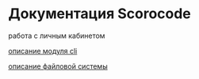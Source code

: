 # Документация Scorocode
работа с личным кабинетом 

[описание модуля cli](./docs/cli.md)

[описание файловой системы](./docs/file.md)

